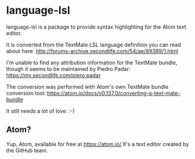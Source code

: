 language-lsl
===

language-lsl is a package to provide syntax highlighting for the Atom text editor.

It is converted from the TextMate LSL language definition you can read about here: http://forums-archive.secondlife.com/54/ae/89389/1.html

I'm unable to find any attribution information for the TextMate bundle, though it seems to be maintained by Piedro Padar: https://my.secondlife.com/piero.padar

The conversion was performed with Atom's own TextMate bundle conversion tool: https://atom.io/docs/v0.137.0/converting-a-text-mate-bundle

It still needs a lot of love. :-)

Atom?
--

Yup, Atom, available for free at https://atom.io/ It's a text editor created by the GitHub team.
